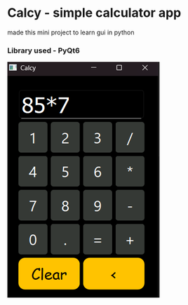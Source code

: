 # Calcy - simple calculator app
made this mini project to learn gui in python  
### Library used - PyQt6

![calcy gui](image.png)
